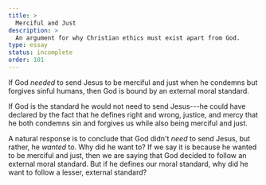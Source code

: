 ```yaml
---
title: >
  Merciful and Just
description: >
  An argument for why Christian ethics must exist apart from God.
type: essay
status: incomplete
order: 101
---
```


If God _needed_ to send Jesus to be merciful and just when he condemns but forgives sinful humans, then God is bound by an external moral standard.

If God is the standard he would not need to send Jesus---he could have declared by the fact that he defines right and wrong, justice, and mercy that he both condemns sin and forgives us while also being merciful and just.

A natural response is to conclude that God didn't _need_ to send Jesus, but rather, he _wanted_ to.  Why did he want to?  If we say it is because he wanted to be merciful and just, then we are saying that God decided to follow an external moral standard.  But if he defines our moral standard, why did he want to follow a lesser, external standard?
